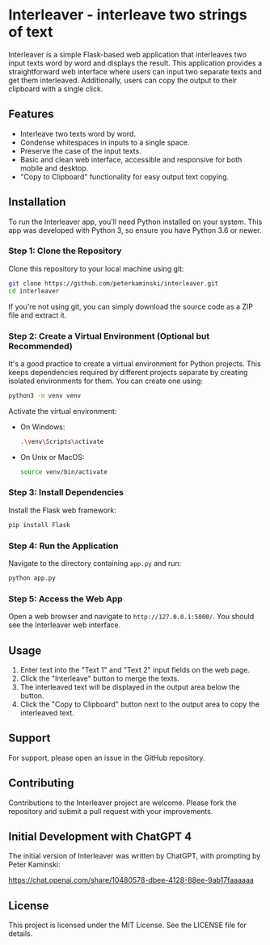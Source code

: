 # Interleaver - interleave two strings of text

Interleaver is a simple Flask-based web application that interleaves two input texts word by word and displays the result. This application provides a straightforward web interface where users can input two separate texts and get them interleaved. Additionally, users can copy the output to their clipboard with a single click.

## Features

- Interleave two texts word by word.
- Condense whitespaces in inputs to a single space.
- Preserve the case of the input texts.
- Basic and clean web interface, accessible and responsive for both mobile and desktop.
- "Copy to Clipboard" functionality for easy output text copying.

## Installation

To run the Interleaver app, you'll need Python installed on your system. This app was developed with Python 3, so ensure you have Python 3.6 or newer.

### Step 1: Clone the Repository

Clone this repository to your local machine using git:

```bash
git clone https://github.com/peterkaminski/interleaver.git
cd interleaver
```

If you're not using git, you can simply download the source code as a ZIP file and extract it.

### Step 2: Create a Virtual Environment (Optional but Recommended)

It's a good practice to create a virtual environment for Python projects. This keeps dependencies required by different projects separate by creating isolated environments for them. You can create one using:

```bash
python3 -m venv venv
```

Activate the virtual environment:

- On Windows:
  ```bash
  .\venv\Scripts\activate
  ```
- On Unix or MacOS:
  ```bash
  source venv/bin/activate
  ```

### Step 3: Install Dependencies

Install the Flask web framework:

```bash
pip install Flask
```

### Step 4: Run the Application

Navigate to the directory containing `app.py` and run:

```bash
python app.py
```

### Step 5: Access the Web App

Open a web browser and navigate to `http://127.0.0.1:5000/`. You should see the Interleaver web interface.

## Usage

1. Enter text into the "Text 1" and "Text 2" input fields on the web page.
2. Click the "Interleave" button to merge the texts.
3. The interleaved text will be displayed in the output area below the button.
4. Click the "Copy to Clipboard" button next to the output area to copy the interleaved text.

## Support

For support, please open an issue in the GitHub repository.

## Contributing

Contributions to the Interleaver project are welcome. Please fork the repository and submit a pull request with your improvements.

## Initial Development with ChatGPT 4

The initial version of Interleaver was written by ChatGPT, with prompting by Peter Kaminski:

https://chat.openai.com/share/10480578-dbee-4128-88ee-9ab17faaaaaa

## License

This project is licensed under the MIT License. See the LICENSE file for details.
